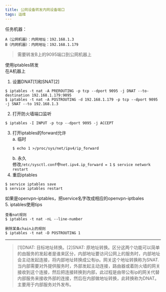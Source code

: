 ```yaml
---
title: 公网设备转发内网设备端口  
tags: 运维
---
```


任务机器：  
```
A（公网机器）：内网地址：192.168.1.3
B（内网机器）：内网地址：192.168.1.179
```
>需要转发B上的9095端口到公网机器上  

使用iptables转发  
在A机器上  
1. 设置DNAT[1]和SNAT[2]  
```
$ iptables -t nat -A PREROUTING -p tcp --dport 9095 -j DNAT --to-destination 192.168.1.179:9095  
$ iptables -t nat -A POSTROUTING -d 192.168.1.179 -p tcp --dport 9095 -j SNAT --to 192.168.1.3  
```
2. 打开防火墙端口监听  
```  
$ iptables -I INPUT -p tcp --dport 9095 -j ACCEPT  
```
3. 打开iptables的forward允许  
	a. 临时  
	```
	$ echo 1 >/proc/sys/net/ipv4/ip_forward  
	```
	b. 永久  
	修改```/etc/sysctl.conf```中```net.ipv4.ip_forward = 1```
	```$ service network restart```
4. 重启iptables  
```
$ service iptables save  
$ service iptables restart
```
如果是openvpn-iptables，把service名字改成相应的openvpn-iptbales  
5. iptables使用tips  
```  
查看nat规则  
$ iptables -t nat -nL --line-number

删除某条chain上的规则
$ iptables -t nat -D POSTROUTING 1
```  

---
>[1]DNAT: 目标地址转换。[2]SNAT: 原地址转换。区分这两个功能可以简单的由服务的发起者是谁来区分，内部地址要访问公网上的服务时，内部地址会主动发起连接，将内部地址转换成公有ip。网关这个地址转换称为SNAT. 当内部需要对外提供服务时，外部发起主动连接，路由器或着防火墙的网关接收到这个连接，然后把连接转换到内部，此过程是由带公有ip的网关代替内部服务来接收外部的连接，然后在内部做地址转换，此转换称为DNAT。主要用于内部服务对外发布。
